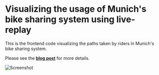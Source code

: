 # Visualizing the usage of Munich's bike sharing system using live-replay
This is the frontend code visualizing the paths taken by riders in Munich's bike sharing system.

Please see the **[blog post](http://www.godberit.de/2016/01/25/Visualizing-the-usage-of-munichs-bike-sharing-system.html)** for more details.

![Screenshot](http://www.godberit.de/assets/post-images/2016-01-25-Visualizing-the-usage-of-munichs-bike-sharing-system.png)


